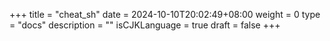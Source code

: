 +++
title = "cheat_sh"
date = 2024-10-10T20:02:49+08:00
weight = 0
type = "docs"
description = ""
isCJKLanguage = true
draft = false
+++